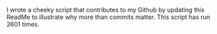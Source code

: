 I wrote a cheeky script that contributes to my Github by updating this ReadMe to illustrate why more than commits matter. This script has run 2601 times.